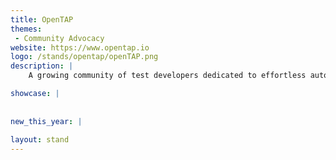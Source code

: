 ```yaml
---
title: OpenTAP
themes:
 - Community Advocacy 
website: https://www.opentap.io
logo: /stands/opentap/openTAP.png
description: |
    A growing community of test developers dedicated to effortless automation.

showcase: |
    
  
new_this_year: |
   
layout: stand
---
```


